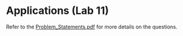 # Applications (Lab 11)

Refer to the [Problem_Statements.pdf](./Problem_Statements.pdf) for more details on the questions.
